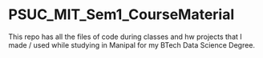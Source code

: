 # PSUC_MIT_Sem1_CourseMaterial
This repo has all the files of code during classes and hw projects that I made / used while studying in Manipal for my BTech Data Science Degree.
